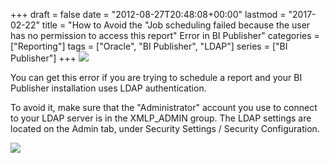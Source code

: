 +++
draft       = false
date        = "2012-08-27T20:48:08+00:00"
lastmod     = "2017-02-22"
title       = "How to Avoid the \"Job scheduling failed because the user has no permission to access this report\" Error in BI Publisher"
categories  = ["Reporting"]
tags        = ["Oracle", "BI Publisher", "LDAP"]
series      = ["BI Publisher"]
+++
![](/images/2012-08-27-bi-publisher-job-scheduling-failed-because-the-user-has-no-permission-to-access-this-report/864dbb90dbf623eb4f36b26a3ecf315cfec7121cf33e16730b6060c6572dfb35.jpg)

You can get this error if you are trying to schedule a report and your BI Publisher installation uses LDAP authentication.

To avoid it, make sure that the "Administrator" account you use to connect to your LDAP server is in the XMLP_ADMIN group. The LDAP settings are located on the Admin tab, under Security Settings / Security Configuration.

![](/images/2012-08-27-bi-publisher-job-scheduling-failed-because-the-user-has-no-permission-to-access-this-report/c44997adb44d6687468d544341fcd25b818ebdd46087d1849c38e855ee874488.jpg)

